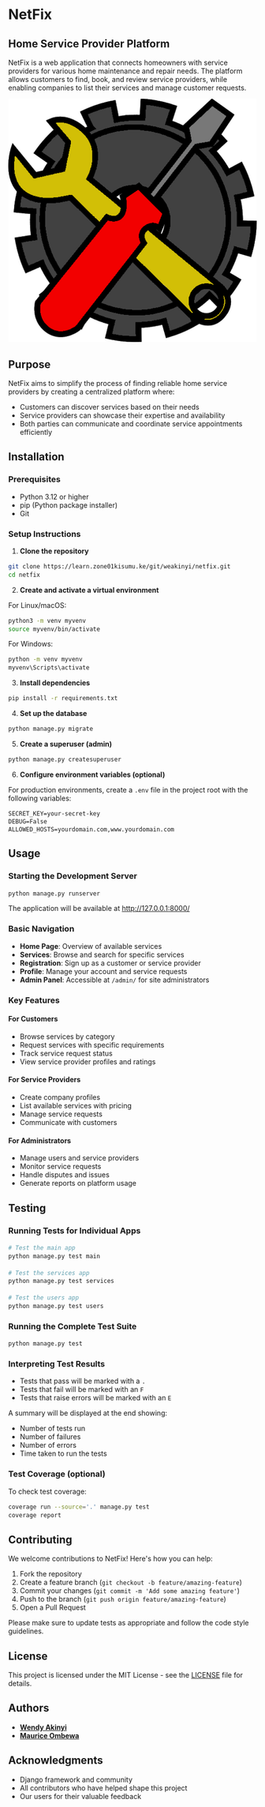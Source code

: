 # NetFix

## Home Service Provider Platform

NetFix is a web application that connects homeowners with service providers for various home maintenance and repair needs. The platform allows customers to find, book, and review service providers, while enabling companies to list their services and manage customer requests.

![NetFix Logo](static/css/logo.png)

## Purpose

NetFix aims to simplify the process of finding reliable home service providers by creating a centralized platform where:

- Customers can discover services based on their needs
- Service providers can showcase their expertise and availability
- Both parties can communicate and coordinate service appointments efficiently

## Installation

### Prerequisites

- Python 3.12 or higher
- pip (Python package installer)
- Git

### Setup Instructions

1. **Clone the repository**

```bash
git clone https://learn.zone01kisumu.ke/git/weakinyi/netfix.git
cd netfix
```

2. **Create and activate a virtual environment**

For Linux/macOS:
```bash
python3 -m venv myvenv
source myvenv/bin/activate
```

For Windows:
```bash
python -m venv myvenv
myvenv\Scripts\activate
```

3. **Install dependencies**

```bash
pip install -r requirements.txt
```

4. **Set up the database**

```bash
python manage.py migrate
```

5. **Create a superuser (admin)**

```bash
python manage.py createsuperuser
```

6. **Configure environment variables (optional)**

For production environments, create a `.env` file in the project root with the following variables:
```
SECRET_KEY=your-secret-key
DEBUG=False
ALLOWED_HOSTS=yourdomain.com,www.yourdomain.com
```

## Usage

### Starting the Development Server

```bash
python manage.py runserver
```

The application will be available at http://127.0.0.1:8000/

### Basic Navigation

- **Home Page**: Overview of available services
- **Services**: Browse and search for specific services
- **Registration**: Sign up as a customer or service provider
- **Profile**: Manage your account and service requests
- **Admin Panel**: Accessible at `/admin/` for site administrators

### Key Features

#### For Customers
- Browse services by category
- Request services with specific requirements
- Track service request status
- View service provider profiles and ratings

#### For Service Providers
- Create company profiles
- List available services with pricing
- Manage service requests
- Communicate with customers

#### For Administrators
- Manage users and service providers
- Monitor service requests
- Handle disputes and issues
- Generate reports on platform usage

## Testing

### Running Tests for Individual Apps

```bash
# Test the main app
python manage.py test main

# Test the services app
python manage.py test services

# Test the users app
python manage.py test users
```

### Running the Complete Test Suite

```bash
python manage.py test
```

### Interpreting Test Results

- Tests that pass will be marked with a `.`
- Tests that fail will be marked with an `F`
- Tests that raise errors will be marked with an `E`

A summary will be displayed at the end showing:
- Number of tests run
- Number of failures
- Number of errors
- Time taken to run the tests

### Test Coverage (optional)

To check test coverage:

```bash
coverage run --source='.' manage.py test
coverage report
```

## Contributing

We welcome contributions to NetFix! Here's how you can help:

1. Fork the repository
2. Create a feature branch (`git checkout -b feature/amazing-feature`)
3. Commit your changes (`git commit -m 'Add some amazing feature'`)
4. Push to the branch (`git push origin feature/amazing-feature`)
5. Open a Pull Request

Please make sure to update tests as appropriate and follow the code style guidelines.

## License

This project is licensed under the MIT License - see the [LICENSE](LICENSE) file for details.

## Authors

- [**Wendy Akinyi**](https://github.com/Wendy-Tabitha)
- [**Maurice Ombewa**](https://github.com/MauriceOmbewa)

## Acknowledgments

- Django framework and community
- All contributors who have helped shape this project
- Our users for their valuable feedback
